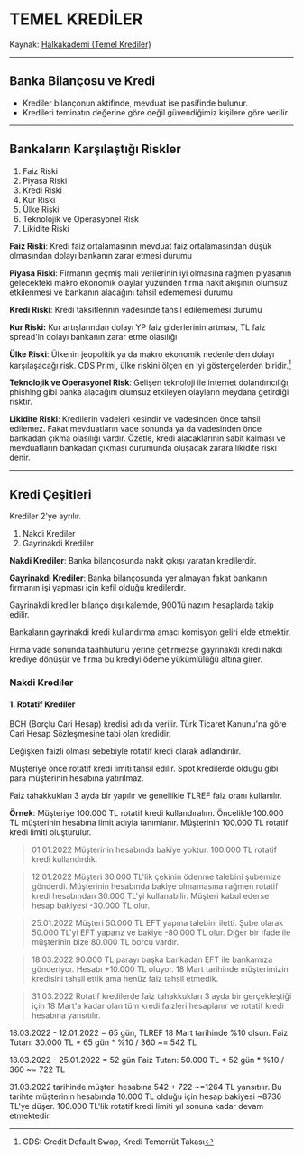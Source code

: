 # TEMEL KREDİLER

Kaynak: [Halkakademi (Temel Krediler)](https://halkakademi.halkbank.com.tr/ablms/main/activity/9011)

---

## Banka Bilançosu ve Kredi

* Krediler bilançonun aktifinde, mevduat ise pasifinde bulunur.
* Kredileri teminatın değerine göre değil güvendiğimiz kişilere göre verilir.

---

## Bankaların Karşılaştığı Riskler

1. Faiz Riski
2. Piyasa Riski
3. Kredi Riski
4. Kur Riski
5. Ülke Riski
6. Teknolojik ve Operasyonel Risk
7. Likidite Riski

**Faiz Riski**: Kredi faiz ortalamasının mevduat faiz ortalamasından düşük olmasından dolayı bankanın zarar etmesi durumu

**Piyasa Riski**: Firmanın geçmiş mali verilerinin iyi olmasına rağmen piyasanın gelecekteki makro ekonomik olaylar yüzünden firma nakit akışının olumsuz etkilenmesi ve bankanın alacağını tahsil edememesi durumu

**Kredi Riski**: Kredi taksitlerinin vadesinde tahsil edilememesi durumu

**Kur Riski:** Kur artışlarından dolayı YP faiz giderlerinin artması, TL faiz spread'in dolayı bankanın zarar etme olasılığı

**Ülke Riski**: Ülkenin jeopolitik ya da makro ekonomik nedenlerden dolayı karşılaşacağı risk.
CDS Primi, ülke riskini ölçen en iyi göstergelerden biridir.[^1]

**Teknolojik ve Operasyonel Risk**: Gelişen teknoloji ile internet dolandırıcılığı, phishing gibi banka alacağını olumsuz etkileyen olayların meydana getirdiği risktir.

**Likidite Riski**: Kredilerin vadeleri kesindir ve vadesinden önce tahsil edilemez. Fakat mevduatların vade sonunda ya da vadesinden önce bankadan çıkma olasılığı vardır. Özetle, kredi alacaklarının sabit kalması ve mevduatların bankadan çıkması durumunda oluşacak zarara likidite riski denir.

---

## Kredi Çeşitleri

Krediler 2'ye ayrılır.

1. Nakdi Krediler
2. Gayrinakdi Krediler

**Nakdi Krediler**: Banka bilançosunda nakit çıkışı yaratan kredilerdir.

**Gayrinakdi Krediler**: Banka bilançosunda yer almayan fakat bankanın firmanın işi yapması için kefil olduğu kredilerdir.

Gayrinakdi krediler bilanço dışı kalemde, 900'lü nazım hesaplarda takip edilir.

Bankaların gayrinakdi kredi kullandırma amacı komisyon geliri elde etmektir.

Firma vade sonunda taahhütünü yerine getirmezse gayrinakdi kredi nakdi krediye dönüşür ve firma bu krediyi ödeme yükümlülüğü altına girer.

### Nakdi Krediler

#### 1. Rotatif Krediler

BCH (Borçlu Cari Hesap) kredisi adı da verilir. Türk Ticaret Kanunu'na göre Cari Hesap Sözleşmesine tabi olan kredidir.

Değişken faizli olması sebebiyle rotatif kredi olarak adlandırılır.

Müşteriye önce rotatif kredi limiti tahsil edilir. Spot kredilerde olduğu gibi para müşterinin hesabına yatırılmaz.

Faiz tahakkukları 3 ayda bir yapılır ve genellikle TLREF faiz oranı kullanılır.

**Örnek**: Müşteriye 100.000 TL rotatif kredi kullandıralım. Öncelikle 100.000 TL müşterinin hesabına limit adıyla tanımlanır. Müşterinin 100.000 TL rotatif kredi limiti oluşturulur.

> 01.01.2022
> Müşterinin hesabında bakiye yoktur. 100.000 TL rotatif kredi kullandırdık.

> 12.01.2022
> Müşteri 30.000 TL'lik çekinin ödenme talebini şubemize gönderdi. Müşterinin hesabında bakiye olmamasına rağmen rotatif kredi hesabından 30.000 TL'yi kullanabilir. Müşteri kabul ederse hesap bakiyesi -30.000 TL olur.

> 25.01.2022 
> Müşteri 50.000 TL EFT yapma talebini iletti. Şube olarak 50.000 TL'yi EFT yaparız ve bakiye -80.000 TL olur. Diğer bir ifade ile müşterinin bize 80.000 TL borcu vardır.

> 18.03.2022
> 90.000 TL parayı başka bankadan EFT ile bankamıza gönderiyor. Hesabı +10.000 TL oluyor. 18 Mart tarihinde müşterimizin kredisini tahsil ettik ama henüz faiz tahsil etmedik.

> 31.03.2022
> Rotatif kredilerde faiz tahakkukları 3 ayda bir gerçekleştiği için 18 Mart'a kadar olan tüm kredi faizleri hesaplanır ve rotatif kredi hesabına yansıtılır.

18.03.2022 - 12.01.2022 = 65 gün, TLREF 18 Mart tarihinde %10 olsun.
Faiz Tutarı: 30.000 TL * 65 gün * %10 / 360 ~= 542 TL

18.03.2022 - 25.01.2022 = 52 gün
Faiz Tutarı: 50.000 TL * 52 gün * %10 / 360 ~= 722 TL

31.03.2022 tarihinde müşteri hesabına 542 + 722 ~=1264 TL yansıtılır. Bu tarihte müşterinin hesabında 10.000 TL olduğu için hesap bakiyesi ~8736 TL'ye düşer. 100.000 TL'lik rotatif kredi limiti yıl sonuna kadar devam etmektedir.



















[^1]: CDS: Credit Default Swap, Kredi Temerrüt Takası
